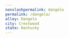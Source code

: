 ```yaml
---
﻿nonslashpermalink: dangelo
permalink: /dangelo/
alley: Dangelo
city: Crestwood
state: Kentucky
---
```

